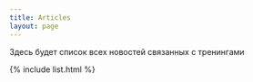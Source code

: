 ```yaml
---
title: Articles
layout: page
---
```


Здесь будет список всех новостей связанных с тренингами

{% include list.html %}

